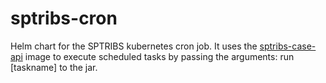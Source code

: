 # sptribs-cron
Helm chart for the SPTRIBS kubernetes cron job. It uses the [sptribs-case-api](https://www.github.com/hmcts/sptribs-case-api) image to execute scheduled tasks by passing the arguments: run [taskname] to the jar.
